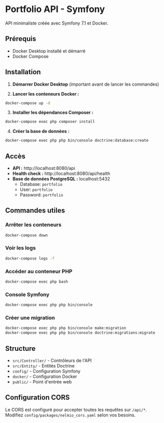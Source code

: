 # Portfolio API - Symfony

API minimaliste créée avec Symfony 7.1 et Docker.

## Prérequis

- Docker Desktop installé et démarré
- Docker Compose

## Installation

1. **Démarrer Docker Desktop** (important avant de lancer les commandes)

2. **Lancer les conteneurs Docker :**
```bash
docker-compose up -d
```

3. **Installer les dépendances Composer :**
```bash
docker-compose exec php composer install
```

4. **Créer la base de données :**
```bash
docker-compose exec php php bin/console doctrine:database:create
```

## Accès

- **API :** http://localhost:8080/api
- **Health check :** http://localhost:8080/api/health
- **Base de données PostgreSQL :** localhost:5432
  - Database: `portfolio`
  - User: `portfolio`
  - Password: `portfolio`

## Commandes utiles

### Arrêter les conteneurs
```bash
docker-compose down
```

### Voir les logs
```bash
docker-compose logs -f
```

### Accéder au conteneur PHP
```bash
docker-compose exec php bash
```

### Console Symfony
```bash
docker-compose exec php php bin/console
```

### Créer une migration
```bash
docker-compose exec php php bin/console make:migration
docker-compose exec php php bin/console doctrine:migrations:migrate
```

## Structure

- `src/Controller/` - Contrôleurs de l'API
- `src/Entity/` - Entités Doctrine
- `config/` - Configuration Symfony
- `docker/` - Configuration Docker
- `public/` - Point d'entrée web

## Configuration CORS

Le CORS est configuré pour accepter toutes les requêtes sur `/api/*`. Modifiez `config/packages/nelmio_cors.yaml` selon vos besoins.
